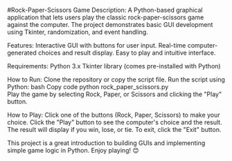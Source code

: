 #Rock-Paper-Scissors Game
Description:
A Python-based graphical application that lets users play the classic rock-paper-scissors game against the computer. The project demonstrates basic GUI development using Tkinter, randomization, and event handling.

Features:
Interactive GUI with buttons for user input.
Real-time computer-generated choices and result display.
Easy to play and intuitive interface.

Requirements:
Python 3.x
Tkinter library (comes pre-installed with Python)

How to Run:
Clone the repository or copy the script file.
Run the script using Python:
bash
Copy code
python rock_paper_scissors.py  
Play the game by selecting Rock, Paper, or Scissors and clicking the "Play" button.

How to Play:
Click one of the buttons (Rock, Paper, Scissors) to make your choice.
Click the "Play" button to see the computer's choice and the result.
The result will display if you win, lose, or tie.
To exit, click the "Exit" button.

This project is a great introduction to building GUIs and implementing simple game logic in Python. Enjoy playing! 😊
